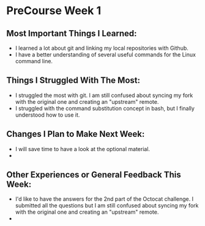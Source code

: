 PreCourse Week 1
================

Most Important Things I Learned:
-------------------------------

* I learned a lot about git and linking my local repositories with Github.
* I have a better understanding of several useful commands for the Linux command line.

Things I Struggled With The Most:
-------------------------------

* I  struggled the most with git. I am still confused about syncing my fork with the original one and creating an "upstream" remote.
* I struggled with the command substitution concept in bash, but I finally understood how to use it.


Changes I Plan to Make Next Week:
-------------------------------

* I will save time to have a look at the optional material. 
* 


Other Experiences or General Feedback This Week:
-------------------------------

* I'd like to have the answers for the 2nd part of the Octocat challenge. I submitted all the questions but I am still confused about syncing my fork with the original one and creating an "upstream" remote.
* 
